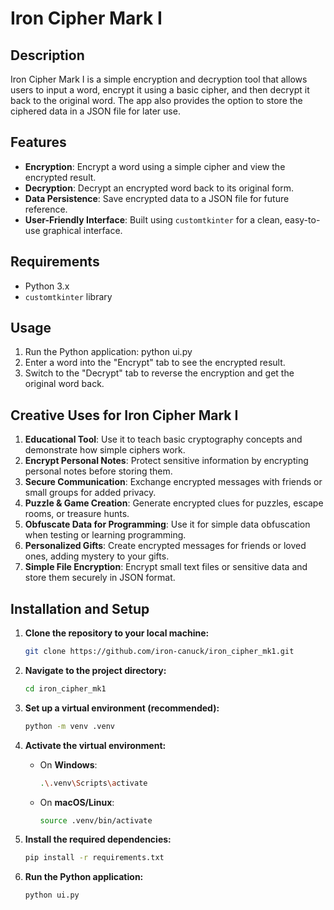 # Iron Cipher Mark I

## Description

Iron Cipher Mark I is a simple encryption and decryption tool that allows users to input a word, encrypt it using a basic cipher, and then decrypt it back to the original word. The app also provides the option to store the ciphered data in a JSON file for later use.

## Features

- **Encryption**: Encrypt a word using a simple cipher and view the encrypted result.
- **Decryption**: Decrypt an encrypted word back to its original form.
- **Data Persistence**: Save encrypted data to a JSON file for future reference.
- **User-Friendly Interface**: Built using `customtkinter` for a clean, easy-to-use graphical interface.

## Requirements

- Python 3.x
- `customtkinter` library

## Usage

1. Run the Python application: python ui.py
2. Enter a word into the "Encrypt" tab to see the encrypted result.
3. Switch to the "Decrypt" tab to reverse the encryption and get the original word back.

## Creative Uses for Iron Cipher Mark I

1. **Educational Tool**: Use it to teach basic cryptography concepts and demonstrate how simple ciphers work.
2. **Encrypt Personal Notes**: Protect sensitive information by encrypting personal notes before storing them.
3. **Secure Communication**: Exchange encrypted messages with friends or small groups for added privacy.
4. **Puzzle & Game Creation**: Generate encrypted clues for puzzles, escape rooms, or treasure hunts.
5. **Obfuscate Data for Programming**: Use it for simple data obfuscation when testing or learning programming.
6. **Personalized Gifts**: Create encrypted messages for friends or loved ones, adding mystery to your gifts.
7. **Simple File Encryption**: Encrypt small text files or sensitive data and store them securely in JSON format.


## Installation and Setup

1. **Clone the repository to your local machine:**

    ```bash
    git clone https://github.com/iron-canuck/iron_cipher_mk1.git
    ```

2. **Navigate to the project directory:**

    ```bash
    cd iron_cipher_mk1
    ```

3. **Set up a virtual environment (recommended):**

    ```bash
    python -m venv .venv
    ```

4. **Activate the virtual environment:**

    - On **Windows**:

        ```bash
        .\.venv\Scripts\activate
        ```

    - On **macOS/Linux**:

        ```bash
        source .venv/bin/activate
        ```

5. **Install the required dependencies:**

    ```bash
    pip install -r requirements.txt
    ```

6. **Run the Python application:**

    ```bash
    python ui.py
    ```

